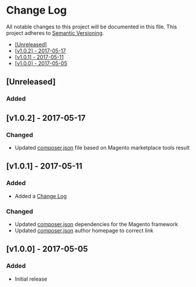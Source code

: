 # Change Log

All notable changes to this project will be documented in this file.
This project adheres to [Semantic Versioning](http://semver.org/).

 * [\[Unreleased\]](#unreleased)
 * [\[v1.0.2\] - 2017-05-17](#v102---2017-05-17)
 * [\[v1.0.1\] - 2017-05-11](#v101---2017-05-11)
 * [\[v1.0.0\] - 2017-05-05](#v100---2017-05-05)

## [Unreleased]

### Added

## [v1.0.2] - 2017-05-17

### Changed

 - Updated [composer.json](./composer.json) file based on Magento marketplace tools result

## [v1.0.1] - 2017-05-11

### Added
 - Added a [Change Log](./CHANGELOG.md)

### Changed

 - Updated [composer.json](./composer.json) dependencies for the Magento framework
 - Updated [composer.json](./composer.json) author homepage to correct link

## [v1.0.0] - 2017-05-05

### Added

 - Initial release
